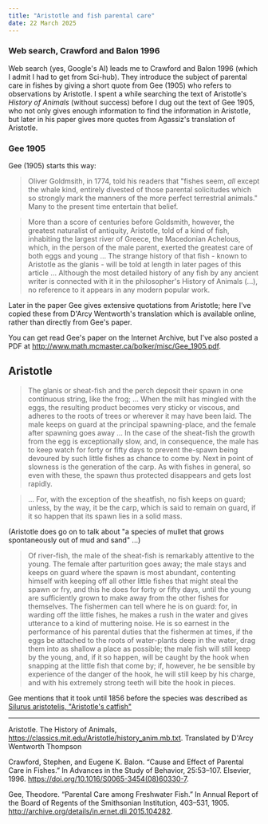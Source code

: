 ```yaml
---
title: "Aristotle and fish parental care"
date: 22 March 2025
---
```


### Web search, Crawford and Balon 1996

Web search (yes, Google's AI) leads me to Crawford and Balon 1996 (which I admit I had to get from Sci-hub). They introduce the subject of parental care in fishes by giving a short quote from Gee (1905) who refers to observations by Aristotle. I spent a while searching the text of Aristotle's *History of Animals* (without success) before I dug out the text of Gee 1905, who not only gives enough information to find the information in Aristotle, but later in his paper gives more quotes from Agassiz's translation of Aristotle.

###  Gee 1905

Gee (1905) starts this way:

> Oliver Goldmsith, in 1774, told his readers that "fishes seem, *all* except the whale kind, entirely divested of those parental solicitudes which so strongly mark the manners of the more perfect terrestrial animals." Many to the present time entertain that belief.

> More than a score of centuries before Goldsmith, however, the greatest naturalist of antiquity, Aristotle, told of a kind of fish, inhabiting the largest river of Greece, the Macedonian Achelous, which, in the person of the male parent, exerted the greatest care of both eggs and young ... The strange history of that fish - known to Aristotle as the glanis - will be told at length in later pages of this article ... Although the most detailed history of any fish by any ancient writer is connected with it in the philosopher's History of Animals (...), no reference to it appears in any modern popular work.

Later in the paper Gee gives extensive quotations from Aristotle; here I've copied these from D'Arcy Wentworth's translation which is available online, rather than directly from Gee's paper.

You can get read Gee's paper on the Internet Archive, but I've also posted a PDF at http://www.math.mcmaster.ca/bolker/misc/Gee_1905.pdf.

## Aristotle 

> The glanis or sheat-fish and the perch deposit their spawn in one continuous string, like the frog; ... When the milt has mingled with the eggs, the resulting product becomes very sticky or viscous, and adheres to the roots of trees or wherever it may have been laid. The male keeps on guard at the principal spawning-place, and the female after spawning goes away ... In the case of the sheat-fish the growth from the egg is exceptionally slow, and, in consequence, the male has to keep watch for forty or fifty days to prevent the-spawn being devoured by such little fishes as chance to come by. Next in point of slowness is the generation of the carp. As with fishes in general, so even with these, the spawn thus protected disappears and gets lost rapidly. 

> ... For, with the exception of the sheatfish, no fish keeps on guard; unless, by the way, it be the carp, which is said to remain on guard, if it so happen that its spawn lies in a solid mass. 

(Aristotle does go on to talk about "a species of mullet that grows spontaneously out of mud and sand" ...)

> Of river-fish, the male of the sheat-fish is remarkably attentive to the young. The female after parturition goes away; the male stays and keeps on guard where the spawn is most abundant, contenting himself with keeping off all other little fishes that might steal the spawn or fry, and this he does for forty or fifty days, until the young are sufficiently grown to make away from the other fishes for themselves. The fishermen can tell where he is on guard: for, in warding off the little fishes, he makes a rush in the water and gives utterance to a kind of muttering noise. He is so earnest in the performance of his parental duties that the fishermen at times, if the eggs be attached to the roots of water-plants deep in the water, drag them into as shallow a place as possible; the male fish will still keep by the young, and, if it so happen, will be caught by the hook when snapping at the little fish that come by; if, however, he be sensible by experience of the danger of the hook, he will still keep by his charge, and with his extremely strong teeth will bite the hook in pieces.

Gee mentions that it took until 1856 before the species was described as [Silurus aristotelis, "Aristotle's catfish"](https://en.wikipedia.org/wiki/Aristotle%27s_catfish)

---

Aristotle. The History of Animals, https://classics.mit.edu/Aristotle/history_anim.mb.txt. Translated by D'Arcy Wentworth Thompson

Crawford, Stephen, and Eugene K. Balon. “Cause and Effect of Parental Care in Fishes.” In Advances in the Study of Behavior, 25:53–107. Elsevier, 1996. https://doi.org/10.1016/S0065-3454(08)60330-7.

Gee, Theodore. “Parental Care among Freshwater Fish.” In Annual Report of the Board of Regents of the Smithsonian Institution, 403–531, 1905. http://archive.org/details/in.ernet.dli.2015.104282.

